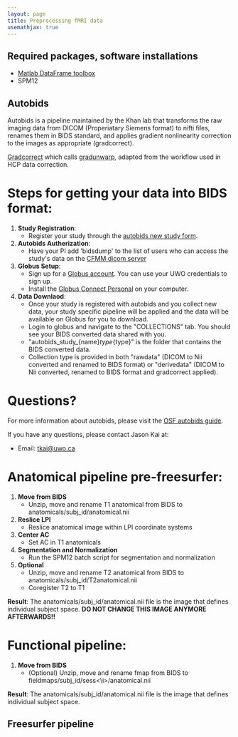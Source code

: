 ```yaml
---
layout: page
title: Preprocessing fMRI data
usemathjax: true
---
```


## Required packages, software installations

* [Matlab DataFrame toolbox](https://github.com/DiedrichsenLab/dataframe)
* SPM12


## Autobids
Autobids is a pipeline maintained by the Khan lab that transforms the raw imaging data from DICOM (Properiatary Siemens format) to nifti files, renames them in BIDS standard, and applies gradient nonlinearity correction to the images as appropriate (gradcorrect).

[Gradcorrect](https://github.com/khanlab/gradcorrect) which calls [gradunwarp](https://github.com/kaitj/gradunwarp), adapted from the workflow used in HCP data correction. 

# Steps for getting your data into BIDS format:

1. **Study Registration**: 
    - Register your study through the [autobids new study form](https://autobids-uwo.ca/new).
2. **Autobids Autherization**: 
    - Have your PI add 'bidsdump' to the list of users who can access the study's data on the [CFMM dicom server](https://dicom.cfmm.uwo.ca/)
3. **Globus Setup**: 
    - Sign up for a [Globus account](http://app.globus.org/). You can use your UWO credentials to sign up.
    - Install the [Globus Connect Personal](https://www.globus.org/globus-connect-personal) on your computer.
4. **Data Downlaod**: 
    - Once your study is registered with autobids and you collect new data, your study specific pipeline will be applied and the data will be available on Globus for you to download.
    - Login to globus and navigate to the "COLLECTIONS" tab. You should see your BIDS converted data shared with you.
    - "autobids_study_{name}_type_{type}" is the folder that contains the BIDS converted data.
    - Collection type is provided in both "rawdata" (DICOM to Nii converted and renamed to BIDS format) or "derivedata" (DICOM to Nii converted, renamed to BIDS format and gradcorrect applied).

# Questions?
For more information about autobids, please visit the [OSF autobids guide](https://osf.io/k89fh/wiki/autobids/).

If you have any questions, please contact Jason Kai at:
- Email: tkai@uwo.ca

# Anatomical pipeline pre-freesurfer: 

1. **Move from BIDS**
    - Unzip, move and rename T1 anatomical from BIDS to anatomicals/subj_id/anatomical.nii
2. **Reslice LPI**
    - Reslice anatomical image within LPI coordinate systems
3. **Center AC**
    - Set AC in T1 anatomicals
4. **Segmentation and Normalization** 
    - Run the SPM12 batch script for segmentation and normalization
5. **Optional**
    - Unzip, move and rename T2 anatomical from BIDS to anatomicals/subj_id/T2anatomical.nii
    - Coregister T2 to T1

**Result**: The anatomicals/subj_id/anatomical.nii file is the image that defines individual subject space. 
**DO NOT CHANGE THIS IMAGE ANYMORE AFTERWARDS!!**

# Functional pipeline:
1. **Move from BIDS**
    - (Optional) Unzip, move and rename fmap from BIDS to fieldmaps/subj_id/sess<\i>/anatomical.nii


**Result**: The anatomicals/subj_id/anatomical.nii file is the image that defines individual subject space. 


## Freesurfer pipeline 
